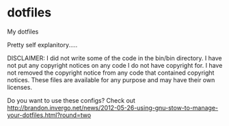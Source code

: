 dotfiles
========

My dotfiles

Pretty self explanitory.....

DISCLAIMER: I did not write some of the code in the bin/bin directory. I have not put any copyright notices on any code I do not have copyright for. I have not removed the copyright notice from any code that contained copyright notices.
These files are available for any purpose and may have their own licenses.


Do you want to use these configs? Check out http://brandon.invergo.net/news/2012-05-26-using-gnu-stow-to-manage-your-dotfiles.html?round=two

